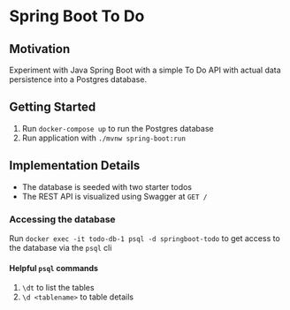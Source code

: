 # Spring Boot To Do

## Motivation
Experiment with Java Spring Boot with a simple To Do API with actual data persistence into a Postgres database.

## Getting Started
1. Run `docker-compose up` to run the Postgres database
1. Run application with `./mvnw spring-boot:run`

## Implementation Details
* The database is seeded with two starter todos
* The REST API is visualized using Swagger at `GET /`

### Accessing the database
Run `docker exec -it todo-db-1 psql -d springboot-todo` to get access to the database via the `psql` cli

#### Helpful `psql` commands
1. `\dt` to list the tables
1. `\d <tablename>` to table details